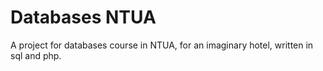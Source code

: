 # Databases NTUA
A project for databases course in NTUA, for an imaginary hotel, written in sql and php.

